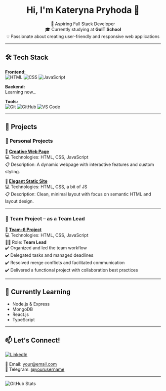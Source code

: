 <h1 align="center">Hi, I'm Kateryna Pryhoda 👋</h1>

<p align="center">
🌱 Aspiring Full Stack Developer<br>
🎓 Currently studying at <strong>GoIT School</strong><br>
💡 Passionate about creating user-friendly and responsive web applications
</p>

---

## 🛠️ Tech Stack

**Frontend:**  
![HTML](https://img.shields.io/badge/-HTML5-E34F26?style=flat&logo=html5&logoColor=white)
![CSS](https://img.shields.io/badge/-CSS3-1572B6?style=flat&logo=css3&logoColor=white)
![JavaScript](https://img.shields.io/badge/-JavaScript-F7DF1E?style=flat&logo=javascript&logoColor=black)

**Backend:**  
Learning now...

**Tools:**  
![Git](https://img.shields.io/badge/-Git-F05032?style=flat&logo=git&logoColor=white)
![GitHub](https://img.shields.io/badge/-GitHub-181717?style=flat&logo=github)
![VS Code](https://img.shields.io/badge/-VS%20Code-007ACC?style=flat&logo=visual-studio-code)

---

## 🚀 Projects

### 🔹 Personal Projects

**📌 [Creative Web Page](https://github.com/netkatya/blended-js-11-12)**  
💻 Technologies: HTML, CSS, JavaScript  
📋 Description: A dynamic webpage with interactive features and custom styling.

**📌 [Elegant Static Site](https://github.com/netkatya/blended_117-7_8)**  
💻 Technologies: HTML, CSS, a bit of JS  
📋 Description: Clean, minimal layout with focus on semantic HTML and layout design.

---

### 🔸 Team Project – as a Team Lead

**💼 [Team-6 Project](https://github.com/netkatya/team-6-project)**  
💻 Technologies: HTML, CSS, JavaScript  
👩‍💼 Role: <strong>Team Lead</strong>  
✔️ Organized and led the team workflow  
✔️ Delegated tasks and managed deadlines  
✔️ Resolved merge conflicts and facilitated communication  
✔️ Delivered a functional project with collaboration best practices

---

## 🌱 Currently Learning

- Node.js & Express
- MongoDB
- React.js
- TypeScript

---

## 📫 Let's Connect!

[![LinkedIn](https://img.shields.io/badge/-LinkedIn-0A66C2?style=flat&logo=linkedin&logoColor=white)](https://www.linkedin.com/in/your-link)
  
📧 Email: your@email.com  
💬 Telegram: [@yourusername](https://t.me/yourusername)

---

![GitHub Stats](https://github-readme-stats.vercel.app/api?username=netkatya&show_icons=true&theme=tokyonight)